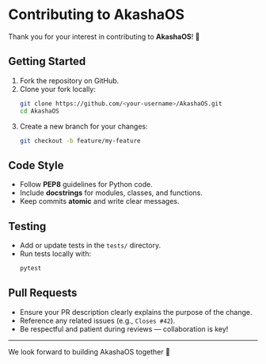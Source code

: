 # Contributing to AkashaOS

Thank you for your interest in contributing to **AkashaOS**! 🎉

## Getting Started

1. Fork the repository on GitHub.
2. Clone your fork locally:
   ```bash
   git clone https://github.com/<your-username>/AkashaOS.git
   cd AkashaOS
   ```
3. Create a new branch for your changes:
   ```bash
   git checkout -b feature/my-feature
   ```

## Code Style

- Follow **PEP8** guidelines for Python code.
- Include **docstrings** for modules, classes, and functions.
- Keep commits **atomic** and write clear messages.

## Testing

- Add or update tests in the `tests/` directory.
- Run tests locally with:
  ```bash
  pytest
  ```

## Pull Requests

- Ensure your PR description clearly explains the purpose of the change.
- Reference any related issues (e.g., `Closes #42`).
- Be respectful and patient during reviews — collaboration is key!

---
We look forward to building AkashaOS together 🚀
